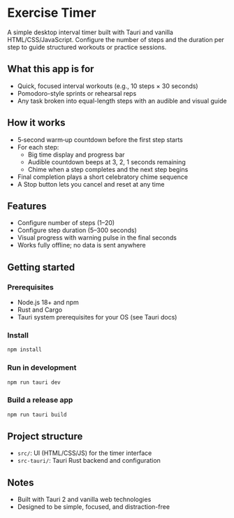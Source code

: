 <!-- excercise-timer/README.md -->

# Exercise Timer

A simple desktop interval timer built with Tauri and vanilla HTML/CSS/JavaScript. Configure the number of steps and the duration per step to guide structured workouts or practice sessions.

## What this app is for
- Quick, focused interval workouts (e.g., 10 steps × 30 seconds)
- Pomodoro-style sprints or rehearsal reps
- Any task broken into equal-length steps with an audible and visual guide

## How it works
- 5‑second warm‑up countdown before the first step starts
- For each step:
  - Big time display and progress bar
  - Audible countdown beeps at 3, 2, 1 seconds remaining
  - Chime when a step completes and the next step begins
- Final completion plays a short celebratory chime sequence
- A Stop button lets you cancel and reset at any time

## Features
- Configure number of steps (1–20)
- Configure step duration (5–300 seconds)
- Visual progress with warning pulse in the final seconds
- Works fully offline; no data is sent anywhere

## Getting started
### Prerequisites
- Node.js 18+ and npm
- Rust and Cargo
- Tauri system prerequisites for your OS (see Tauri docs)

### Install
```bash
npm install
```

### Run in development
```bash
npm run tauri dev
```

### Build a release app
```bash
npm run tauri build
```

## Project structure
- `src/`: UI (HTML/CSS/JS) for the timer interface
- `src-tauri/`: Tauri Rust backend and configuration

## Notes
- Built with Tauri 2 and vanilla web technologies
- Designed to be simple, focused, and distraction-free
